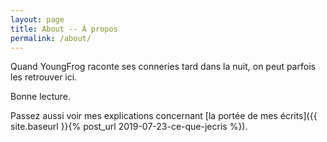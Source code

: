 ```yaml
---
layout: page
title: About -- À propos
permalink: /about/
---
```


Quand YoungFrog raconte ses conneries tard dans la nuit, on peut parfois les retrouver ici.

Bonne lecture.

Passez aussi voir mes explications concernant [la portée de mes écrits]({{ site.baseurl }}{% post_url 2019-07-23-ce-que-jecris %}).
